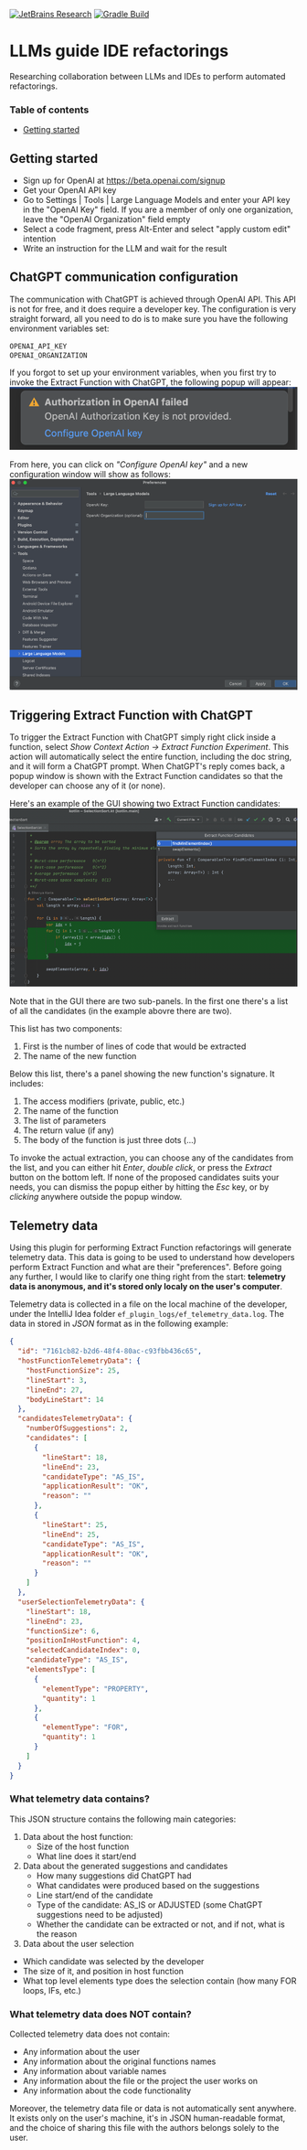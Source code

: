 [![JetBrains Research](https://jb.gg/badges/research.svg)](https://confluence.jetbrains.com/display/ALL/JetBrains+on+GitHub)
[![Gradle Build](https://github.com/JetBrains-Research/llm-guide-refactorings/actions/workflows/gradle-build.yml/badge.svg)](https://github.com/JetBrains-Research/llm-guide-refactorings/actions/workflows/gradle-build.yml)

# LLMs guide IDE refactorings

<!-- Plugin description -->
Researching collaboration between LLMs and IDEs to perform automated refactorings.
<!-- Plugin description end -->

### Table of contents

- [Getting started](#getting-started)

## Getting started

- Sign up for OpenAI at https://beta.openai.com/signup
- Get your OpenAI API key
- Go to Settings | Tools | Large Language Models and enter your API key in the "OpenAI Key" field. If you are a member
  of only one organization, leave the "OpenAI Organization" field empty
- Select a code fragment, press Alt-Enter and select "apply custom edit" intention
- Write an instruction for the LLM and wait for the result

## ChatGPT communication configuration
The communication with ChatGPT is achieved through OpenAI API. This API is not for free, and it does require a developer
key. The configuration is very straight forward, all you need to do is to make sure you have the following environment
variables set:
```shell
OPENAI_API_KEY
OPENAI_ORGANIZATION
```
If you forgot to set up your environment variables, when you first try to invoke the Extract Function with ChatGPT,
the following popup will appear:
![openAiAuthFailed .png](readme-images/pngs/OpenAIAuthorizationFailed.png) 

From here, you can click on *"Configure OpenAI key"* and a new configuration window will show as follows:
![openAiKeyConfig.png](readme-images%2Fpngs%2FopenAiKeyConfig.png)

## Triggering Extract Function with ChatGPT
To trigger the Extract Function with ChatGPT simply right click inside a function, select *Show Context Action -> Extract Function Experiment*. This action will automatically select the entire
function, including the doc string, and it will form a ChatGPT prompt. When ChatGPT's reply comes back, a popup window
is shown with the Extract Function candidates so that the developer can choose any of it (or none).

Here's an example of the GUI showing two Extract Function candidates:
![efKotlinExample1.png](readme-images%2Fpngs%2FefKotlinExample1.png)

Note that in the GUI there are two sub-panels. In the first one there's a list of all the candidates (in the example
abovre there are two). 

This list has two components:
1. First is the number of lines of code that would be extracted
2. The name of the new function

Below this list, there's a panel showing the new function's signature. It includes:
1. The access modifiers (private, public, etc.)
2. The name of the function
3. The list of parameters
4. The return value (if any)
5. The body of the function is just three dots (...)

To invoke the actual extraction, you can choose any of the candidates from the list, and you can either hit *Enter*, 
*double click*, or press the *Extract* button on the bottom left. If none of the proposed candidates suits your needs,
you can dismiss the popup either by hitting the *Esc* key, or by *clicking* anywhere outside the popup window.

## Telemetry data
Using this plugin for performing Extract Function refactorings will generate telemetry data. This data is going to be
used to understand how developers perform Extract Function and what are their "preferences". Before going any further,
I would like to clarify one thing right from the start: **telemetry data is anonymous, and it's stored only localy on
the user's computer**.

Telemetry data is collected in a file on the local machine of the developer, under the IntelliJ Idea folder 
`ef_plugin_logs/ef_telemetry_data.log`. The data in stored in *JSON* format as in the following example:

```json
{
  "id": "7161cb82-b2d6-48f4-80ac-c93fbb436c65",
  "hostFunctionTelemetryData": {
    "hostFunctionSize": 25,
    "lineStart": 3,
    "lineEnd": 27,
    "bodyLineStart": 14
  },
  "candidatesTelemetryData": {
    "numberOfSuggestions": 2,
    "candidates": [
      {
        "lineStart": 18,
        "lineEnd": 23,
        "candidateType": "AS_IS",
        "applicationResult": "OK",
        "reason": ""
      },
      {
        "lineStart": 25,
        "lineEnd": 25,
        "candidateType": "AS_IS",
        "applicationResult": "OK",
        "reason": ""
      }
    ]
  },
  "userSelectionTelemetryData": {
    "lineStart": 18,
    "lineEnd": 23,
    "functionSize": 6,
    "positionInHostFunction": 4,
    "selectedCandidateIndex": 0,
    "candidateType": "AS_IS",
    "elementsType": [
      {
        "elementType": "PROPERTY",
        "quantity": 1
      },
      {
        "elementType": "FOR",
        "quantity": 1
      }
    ]
  }
}
```

### What telemetry data contains?
This JSON structure contains the following main categories:
1. Data about the host function:
   * Size of the host function
   * What line does it start/end
2. Data about the generated suggestions and candidates
   * How many suggestions did ChatGPT had
   * What candidates were produced based on the suggestions
   * Line start/end of the candidate
   * Type of the candidate: AS_IS or ADJUSTED (some ChatGPT suggestions need to be adjusted)
   * Whether the candidate can be extracted or not, and if not, what is the reason
3. Data about the user selection
  * Which candidate was selected by the developer
  * The size of it, and position in host function
  * What top level elements type does the selection contain (how many FOR loops, IFs, etc.)

### What telemetry data does NOT contain?
Collected telemetry data does not contain:
* Any information about the user
* Any information about the original functions names
* Any information about variable names
* Any information about the file or the project the user works on
* Any information about the code functionality

Moreover, the telemetry data file or data is not automatically sent anywhere. It exists only on the user's machine,
it's in JSON human-readable format, and the choice of sharing this file with the authors belongs solely to the user.